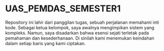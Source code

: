 # UAS_PEMDAS_SEMESTER1
Repository ini lahir dari panggilan tugas, sebuah perjalanan memahami inti kode. Sebagai ketua kelompok, saya awalnya mengimpikan sistem yang kompleks. Namun, saya disadarkan bahwa esensi sejati terletak pada pemahaman dan kesederhanaan. Di sinilah kami menemukan keindahan dalam setiap baris yang kami ciptakan.
